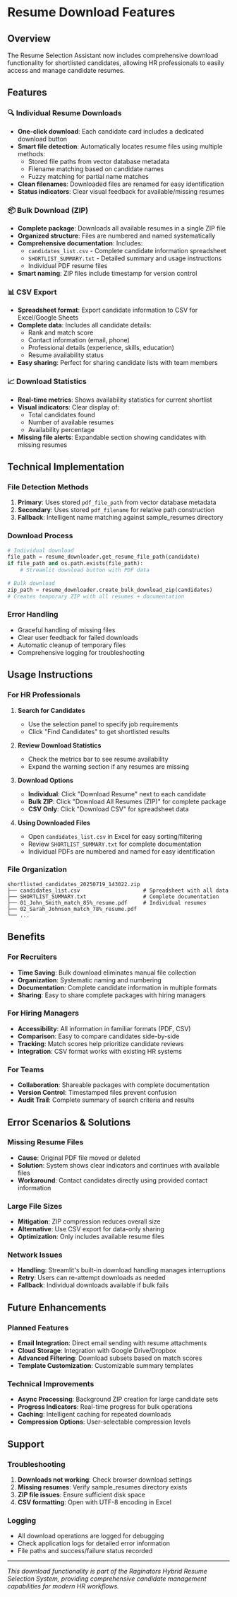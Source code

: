 # Resume Download Features

## Overview
The Resume Selection Assistant now includes comprehensive download functionality for shortlisted candidates, allowing HR professionals to easily access and manage candidate resumes.

## Features

### 🔍 Individual Resume Downloads
- **One-click download**: Each candidate card includes a dedicated download button
- **Smart file detection**: Automatically locates resume files using multiple methods:
  - Stored file paths from vector database metadata
  - Filename matching based on candidate names
  - Fuzzy matching for partial name matches
- **Clean filenames**: Downloaded files are renamed for easy identification
- **Status indicators**: Clear visual feedback for available/missing resumes

### 📦 Bulk Download (ZIP)
- **Complete package**: Downloads all available resumes in a single ZIP file
- **Organized structure**: Files are numbered and named systematically
- **Comprehensive documentation**: Includes:
  - `candidates_list.csv` - Complete candidate information spreadsheet
  - `SHORTLIST_SUMMARY.txt` - Detailed summary and usage instructions
  - Individual PDF resume files
- **Smart naming**: ZIP files include timestamp for version control

### 📊 CSV Export
- **Spreadsheet format**: Export candidate information to CSV for Excel/Google Sheets
- **Complete data**: Includes all candidate details:
  - Rank and match score
  - Contact information (email, phone)
  - Professional details (experience, skills, education)
  - Resume availability status
- **Easy sharing**: Perfect for sharing candidate lists with team members

### 📈 Download Statistics
- **Real-time metrics**: Shows availability statistics for current shortlist
- **Visual indicators**: Clear display of:
  - Total candidates found
  - Number of available resumes
  - Availability percentage
- **Missing file alerts**: Expandable section showing candidates with missing resumes

## Technical Implementation

### File Detection Methods
1. **Primary**: Uses stored `pdf_file_path` from vector database metadata
2. **Secondary**: Uses stored `pdf_filename` for relative path construction
3. **Fallback**: Intelligent name matching against sample_resumes directory

### Download Process
```python
# Individual download
file_path = resume_downloader.get_resume_file_path(candidate)
if file_path and os.path.exists(file_path):
    # Streamlit download button with PDF data
    
# Bulk download
zip_path = resume_downloader.create_bulk_download_zip(candidates)
# Creates temporary ZIP with all resumes + documentation
```

### Error Handling
- Graceful handling of missing files
- Clear user feedback for failed downloads
- Automatic cleanup of temporary files
- Comprehensive logging for troubleshooting

## Usage Instructions

### For HR Professionals

1. **Search for Candidates**
   - Use the selection panel to specify job requirements
   - Click "Find Candidates" to get shortlisted results

2. **Review Download Statistics**
   - Check the metrics bar to see resume availability
   - Expand the warning section if any resumes are missing

3. **Download Options**
   - **Individual**: Click "Download Resume" next to each candidate
   - **Bulk ZIP**: Click "Download All Resumes (ZIP)" for complete package
   - **CSV Only**: Click "Download CSV" for spreadsheet data

4. **Using Downloaded Files**
   - Open `candidates_list.csv` in Excel for easy sorting/filtering
   - Review `SHORTLIST_SUMMARY.txt` for complete documentation
   - Individual PDFs are numbered and named for easy identification

### File Organization
```
shortlisted_candidates_20250719_143022.zip
├── candidates_list.csv                    # Spreadsheet with all data
├── SHORTLIST_SUMMARY.txt                  # Complete documentation
├── 01_John_Smith_match_85%_resume.pdf     # Individual resumes
├── 02_Sarah_Johnson_match_78%_resume.pdf
└── ...
```

## Benefits

### For Recruiters
- **Time Saving**: Bulk download eliminates manual file collection
- **Organization**: Systematic naming and numbering
- **Documentation**: Complete candidate information in multiple formats
- **Sharing**: Easy to share complete packages with hiring managers

### For Hiring Managers
- **Accessibility**: All information in familiar formats (PDF, CSV)
- **Comparison**: Easy to compare candidates side-by-side
- **Tracking**: Match scores help prioritize candidate reviews
- **Integration**: CSV format works with existing HR systems

### For Teams
- **Collaboration**: Shareable packages with complete documentation
- **Version Control**: Timestamped files prevent confusion
- **Audit Trail**: Complete summary of search criteria and results

## Error Scenarios & Solutions

### Missing Resume Files
- **Cause**: Original PDF file moved or deleted
- **Solution**: System shows clear indicators and continues with available files
- **Workaround**: Contact candidates directly using provided contact information

### Large File Sizes
- **Mitigation**: ZIP compression reduces overall size
- **Alternative**: Use CSV export for data-only sharing
- **Optimization**: Only includes available resume files

### Network Issues
- **Handling**: Streamlit's built-in download handling manages interruptions
- **Retry**: Users can re-attempt downloads as needed
- **Fallback**: Individual downloads available if bulk fails

## Future Enhancements

### Planned Features
- **Email Integration**: Direct email sending with resume attachments
- **Cloud Storage**: Integration with Google Drive/Dropbox
- **Advanced Filtering**: Download subsets based on match scores
- **Template Customization**: Customizable summary templates

### Technical Improvements
- **Async Processing**: Background ZIP creation for large candidate sets
- **Progress Indicators**: Real-time progress for bulk operations
- **Caching**: Intelligent caching for repeated downloads
- **Compression Options**: User-selectable compression levels

## Support

### Troubleshooting
1. **Downloads not working**: Check browser download settings
2. **Missing resumes**: Verify sample_resumes directory exists
3. **ZIP file issues**: Ensure sufficient disk space
4. **CSV formatting**: Open with UTF-8 encoding in Excel

### Logging
- All download operations are logged for debugging
- Check application logs for detailed error information
- File paths and success/failure status recorded

---

*This download functionality is part of the Raginators Hybrid Resume Selection System, providing comprehensive candidate management capabilities for modern HR workflows.*
